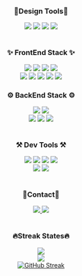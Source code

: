 ### <div align="center">🎨Design Tools🎨</div>
<div align="center">
	<img src="https://img.shields.io/badge/photoshop-31A8FF?style=for-the-badge&logo"/>
	<img src="https://img.shields.io/badge/illustrator-FF9A00?style=for-the-badge&logo"/>
	<img src="https://img.shields.io/badge/indesign-FF3366?style=for-the-badge&logo"/>
	<img src="https://img.shields.io/badge/Figma-F24E1E?style=for-the-badge&logo=figma&logoColor=white"/>
</div>
<br/>

### <div align="center">✨ FrontEnd Stack ✨</div>
<div align="center">
  <img src="https://img.shields.io/badge/html5-E34F26?style=for-the-badge&logo=html5&logoColor=white"/>
  <img src="https://img.shields.io/badge/css3-1572B6?style=for-the-badge&logo=CSS3&logoColor=white"/>
  <img src="https://img.shields.io/badge/sass-cc6699?style=for-the-badge&logo=Sass&logoColor=white"/>
  <img src="https://img.shields.io/badge/tailwind CSS-06b6d4?style=for-the-badge&logo=tailwindCSS&logoColor=white"/>
</div>
<div align="center">
  <img src="https://img.shields.io/badge/javascript-323330.svg?style=for-the-badge&logo=typescript&logoColor=F7DF1E" />
  <img src="https://img.shields.io/badge/typescript-007ACC.svg?style=for-the-badge&logo=typescript&logoColor=white" />
  <img src="https://img.shields.io/badge/react-20232a.svg?style=for-the-badge&logo=react&logoColor=61DAFB" />
  <img src="https://img.shields.io/badge/next.js-000000?style=for-the-badge&logo=next.js&logoColor=white"/>
  <img src="https://img.shields.io/badge/webpack-4285F4?style=for-the-badge&logo=webpack&logoColor=white"/>
</div>

### <div align="center">⚙️ BackEnd Stack ⚙️</div>
<div align="center">
	<img src="https://img.shields.io/badge/java-007396.svg?style=for-the-badge&logo=openjdk&logoColor=white" />
	<img src="https://img.shields.io/badge/spring boot-6DB33F.svg?style=for-the-badge&logo=springboot&logoColor=ffffff" />
</div>
<div align="center">
	<img src="https://img.shields.io/badge/vercel-000000?style=for-the-badge&logo=vercel&logoColor=white">
  <img src="https://img.shields.io/badge/supabase-3FCF8E?style=for-the-badge&logo=supabase&logoColor=white">
	<img src="https://img.shields.io/badge/firebase-DD2C00?style=for-the-badge&logo=firebase&logoColor=white"/>
</div>
<br/>

### <div align="center">⚒️ Dev Tools ⚒️</div>
<div align="center">
  <img src="https://img.shields.io/badge/git-F05032?style=for-the-badge&logo=git&logoColor=white"/>
  <img src="https://img.shields.io/badge/github-181717?style=for-the-badge&logo=github&logoColor=white"/>
  <img src="https://img.shields.io/badge/Notion-F3F3F3.svg?style=for-the-badge&logo=notion&logoColor=black"/>
  <img src="https://img.shields.io/badge/markdown-000000?style=for-the-badge&logo=markdown&logoColor=white"/>
</div>
<div align="center">
  <img src="https://img.shields.io/badge/vscode-2C2C32?style=for-the-badge&logo"/>
  <img src="https://img.shields.io/badge/cursor-2C2C32?style=for-the-badge&logo"/>
</div>
<br/>

### <div align="center">📩Contact📩</div>
<div align="center">
  <a href="https://2taeyoon.com">
    <img src="https://img.shields.io/badge/blog-1d55aa?style=for-the-badge&logo" />
  </a>
  <a href="mailto:vpdlvj90@naver.com">
    <img src="https://img.shields.io/badge/vpdlvj90@naver.com-03C75A?style=for-the-badge&logo=naver&logoColor=white"/>
  </a>
</div>
<br/>

### <div align="center">🔥Streak States🔥</div>

<div align="center">
  <img src="https://github-readme-stats.vercel.app/api/top-langs/?username=2taeyoon&layout=compact&theme=dark&hide_border=true" />
</div>

<div align="center">
  <img src="https://github-readme-stats.vercel.app/api?username=2taeyoon&show_icons=true&theme=dark&hide_border=true" />
</div>

<div align="center">
	<a href="https://git.io/streak-stats">
		<img src="https://streak-stats.demolab.com?user=2taeyoon&theme=dark&hide_border=true&date_format=%5BY.%5Dn.j&mode=weekly" alt="GitHub Streak" />
	</a>
</div>

<!-- https://hulrud.tistory.com/3 -->
